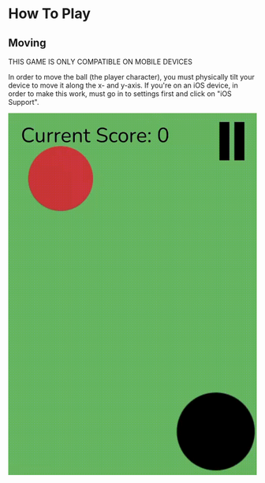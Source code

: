 # How To Play
## Moving

THIS GAME IS ONLY COMPATIBLE ON MOBILE DEVICES

In order to move the ball (the player character), you must physically tilt your device to move it along the x- and y-axis.
If you're on an iOS device, in order to make this work, must go in to settings first and click on "iOS Support".

![Alt Text](/myPWA/public/gifs/moving.gif)